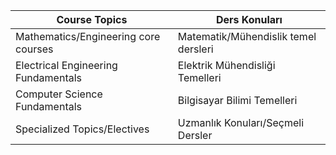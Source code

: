 | Course Topics                        | Ders Konuları                        |
|--------------------------------------|--------------------------------------|
| Mathematics/Engineering core courses | Matematik/Mühendislik temel dersleri |
| Electrical Engineering Fundamentals  | Elektrik Mühendisliği Temelleri      |
| Computer Science Fundamentals        | Bilgisayar Bilimi Temelleri          |
| Specialized Topics/Electives         | Uzmanlık Konuları/Seçmeli Dersler  |